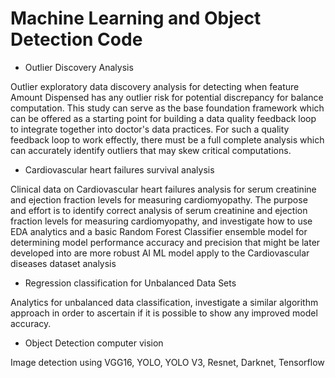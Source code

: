 # Machine Learning and Object Detection Code

* Outlier Discovery Analysis 

Outlier exploratory data discovery analysis for detecting when feature Amount Dispensed has any outlier risk for potential discrepancy for balance computation. This study can serve as the base foundation framework which can be offered as a starting point for building a data quality feedback loop to integrate together into doctor's data practices. For such a quality feedback loop to work effectly, there must be a full complete analysis which can accurately identify outliers that may skew critical computations.

* Cardiovascular heart failures survival analysis

Clinical data on Cardiovascular heart failures analysis for serum creatinine and ejection fraction levels for measuring cardiomyopathy. The purpose and effort is to identify correct analysis of serum creatinine and ejection fraction levels for measuring cardiomyopathy, and investigate how to use EDA analytics and a basic Random Forest Classifier ensemble model for determining model performance accuracy and precision that might be later developed into are more robust AI ML model apply to the Cardiovascular diseases dataset analysis

* Regression classification for Unbalanced Data Sets

Analytics for unbalanced data classification, investigate a similar algorithm approach in order to ascertain if it is possible to show any improved model accuracy.

* Object Detection computer vision

Image detection using VGG16, YOLO, YOLO V3, Resnet, Darknet, Tensorflow
